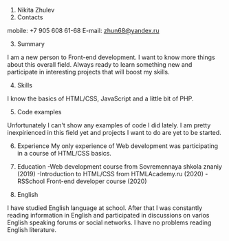 1. Nikita Zhulev
2. Contacts 

mobile: +7 905 608 61-68 
E-mail: zhun68@yandex.ru

3. Summary

I am a new person to Front-end development. I want to know more things about this overall field. Always ready to learn something new and participate in interesting projects that will boost my skills.

4. Skills  

I know the basics of HTML/CSS, JavaScript and a little bit of PHP.

5. Code examples 

Unfortunately I can't show any examples of code I did lately. I am pretty inexpirienced in this field yet and projects I want to do are yet to be started.

6. Experience 
My only experience of Web development was participating in a course of HTML/CSS basics. 

7. Education 
-Web development course from Sovremennaya shkola znaniy (2019)
-Introduction to HTML/CSS from HTMLAcademy.ru (2020)
-RSSchool Front-end developer course (2020)

8. English 

I have studied English language at school. After that I was constantly reading information in English and participated in discussions on varios English speaking forums or social networks.
I have no problems reading English literature.